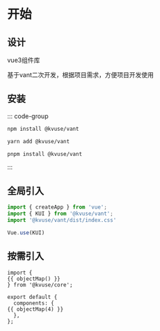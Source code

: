 
# 开始

## 设计

vue3组件库

基于vant二次开发，根据项目需求，方便项目开发使用

## 安装

::: code-group

```bash [npm]
npm install @kvuse/vant
```

```bash [yarn]
yarn add @kvuse/vant
```

```bash [pnpm]
pnpm install @kvuse/vant
```

:::

## 全局引入

```js
import { createApp } from 'vue';
import { KUI } from '@kvuse/vant';
import '@kvuse/vant/dist/index.css'

Vue.use(KUI)
```

## 按需引入

<script setup>
import * as moduleList from '@/kvant/index'

const list = []
Object.keys(moduleList).forEach((key)=>{
  list.push(key)
})

const objectMap = (num = 2) => `${list.map(item => ' '.repeat(num) + item).join(', ').replace(/, /g, ',\n')}`

</script>

```js-vue
import {
{{ objectMap() }}
} from '@kvuse/core';

export default {
  components: {
{{ objectMap(4) }}  
  },
};
```
